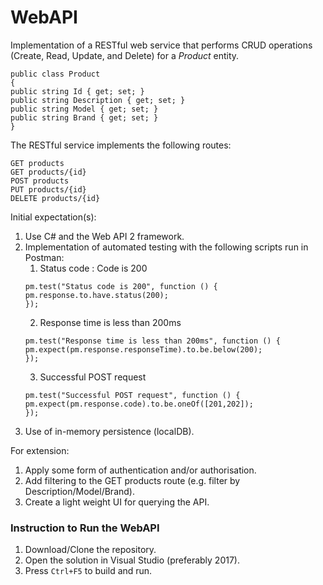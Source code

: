 # WebAPI

Implementation of a RESTful web service that performs CRUD operations (Create, Read, Update, and Delete) for a *Product* entity.

```
public class Product
{
public string Id { get; set; }
public string Description { get; set; }
public string Model { get; set; }
public string Brand { get; set; }
}
```

The RESTful service implements the following routes:
```
GET products
GET products/{id}
POST products
PUT products/{id}
DELETE products/{id}
```

Initial expectation(s):
1) Use C# and the Web API 2 framework.
2) Implementation of automated testing with the following scripts run in Postman:
    1. Status code : Code is 200
    ```
    pm.test("Status code is 200", function () {
    pm.response.to.have.status(200);
    });
    ```
    2. Response time is less than 200ms
    ```
    pm.test("Response time is less than 200ms", function () {
    pm.expect(pm.response.responseTime).to.be.below(200);
    });
    ```
    3. Successful POST request
    ```
    pm.test("Successful POST request", function () {
    pm.expect(pm.response.code).to.be.oneOf([201,202]);
    });
    ```
3) Use of in-memory persistence (localDB).

For extension:
1) Apply some form of authentication and/or authorisation.
2) Add filtering to the GET products route (e.g. filter by Description/Model/Brand).
3) Create a light weight UI for querying the API.

### Instruction to Run the WebAPI

1) Download/Clone the repository.
2) Open the solution in Visual Studio (preferably 2017).
3) Press `Ctrl+F5` to build and run.
